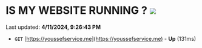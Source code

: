 # IS MY WEBSITE RUNNING ? [![](https://img.shields.io/static/v1?label=Sponsor&message=%E2%9D%A4&logo=GitHub&color=%23fe8e86)](https://github.com/sponsors/<username>)

Last updated: **4/11/2024, 9:26:43 PM**

- `GET` [https://youssefservice.me](https://youssefservice.me) - **Up** (131ms)
